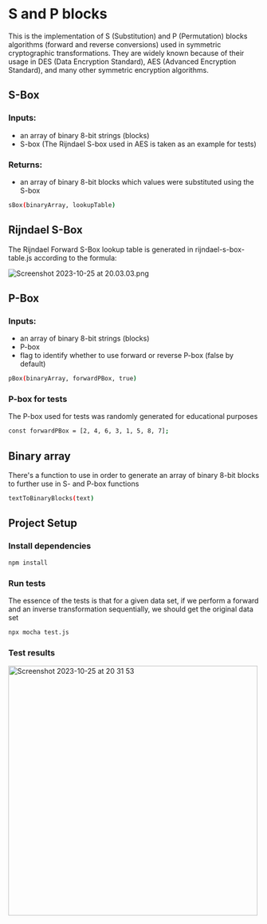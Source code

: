 # S and P blocks

This is the implementation of S (Substitution) and P (Permutation) 
blocks algorithms (forward and reverse conversions) used in symmetric cryptographic transformations. They are
widely known because of their usage in DES (Data Encryption Standard), AES (Advanced Encryption Standard), and many other symmetric encryption algorithms.
## S-Box

### Inputs:
- an array of binary 8-bit strings (blocks)
- S-box (The Rijndael S-box used in AES is taken as an example for tests)

### Returns:
- an array of binary 8-bit blocks which values were substituted using the S-box

```sh
sBox(binaryArray, lookupTable)
```

## Rijndael S-Box

The Rijndael Forward S-Box lookup table is generated in rijndael-s-box-table.js according to the formula:

![Screenshot 2023-10-25 at 20.03.03.png](..%2F..%2F..%2F..%2Fvar%2Ffolders%2F0x%2Fhyp6schs767068xyt9_48w500000gn%2FT%2FTemporaryItems%2FNSIRD_screencaptureui_Wt92Wk%2FScreenshot%202023-10-25%20at%2020.03.03.png)

## P-Box

### Inputs:
- an array of binary 8-bit strings (blocks)
- P-box
- flag to identify whether to use forward or reverse P-box (false by default)

```sh
pBox(binaryArray, forwardPBox, true)
```

### P-box for tests
The P-box used for tests was randomly generated for educational purposes
```sh
const forwardPBox = [2, 4, 6, 3, 1, 5, 8, 7];
```

## Binary array
There's a function to use in order to generate an array of binary 8-bit blocks 
to further use in S- and P-box functions
```sh
textToBinaryBlocks(text)
```

## Project Setup

### Install dependencies
```sh
npm install
```

### Run tests
The essence of the tests is that for a given data set, 
if we perform a forward and an inverse transformation sequentially, we should get the original data set

```sh
npx mocha test.js
```

### Test results
<img width="500" alt="Screenshot 2023-10-25 at 20 31 53" src="https://github.com/mllwchrry/s-p-box/assets/72436706/ca9f221f-8248-40f1-a7f4-e4474bd807b5">
